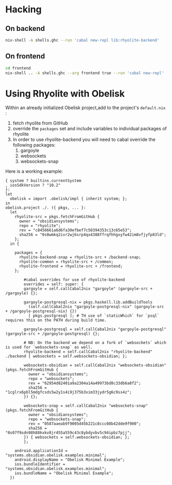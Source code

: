 # Hacking


## On backend

```bash
nix-shell -A shells.ghc --run 'cabal new-repl lib:rhyolite-backend'
```


## On frontend

```bash
cd frontend
nix-shell .. -A shells.ghc --arg frontend true --run 'cabal new-repl'
```

# Using Rhyolite with Obelisk

Within an already initialized Obelisk project,add to the project's `default.nix`  :
 1. fetch rhyolite from GitHub
 1. override the `packages` set and include variables to individual packages of rhyolite
 1. In order to use rhyolite-backend you will need to cabal override the following packages:
    1. gargoyle
    1. websockets
    1. websockets-snap

Here is a working example:
```
{ system ? builtins.currentSystem
, iosSdkVersion ? "10.2"
}:
let
  obelisk = import .obelisk/impl { inherit system; };
in
obelisk.project ./. ({ pkgs, ... }:
  let
    rhyolite-src = pkgs.fetchFromGitHub {
      owner = "obsidiansystems";
      repo = "rhyolite";
      rev = "c8456661a6d6fa30efbef7c50394353c13c65e53";
      sha256 = "0s8wmkq2ivr2wj6srp4qx4388ffrqfhhgxyfw42im8vfjyfp83ld";
    };
  in {

    packages = {
      rhyolite-backend-snap = rhyolite-src + /backend-snap;
      rhyolite-common = rhyolite-src + /common;
      rhyolite-frontend = rhyolite-src + /frontend;
    };

		#cabal overrides for use of rhyolite-backend
		overrides = self: super: {
    	gargoyle = self.callCabal2nix "gargoyle" (gargoyle-src + /gargoyle) {};

    	gargoyle-postgresql-nix = pkgs.haskell.lib.addBuildTools
    	  (self.callCabal2nix "gargoyle-postgresql-nix" (gargoyle-src + /gargoyle-postgresql-nix) {})
    	  [ pkgs.postgresql ]; # TH use of `staticWhich` for `psql` requires this on the PATH during build time.

    	gargoyle-postgresql = self.callCabal2nix "gargoyle-postgresql" (gargoyle-src + /gargoyle-postgresql) {};

    	# NB: On the backend we depend on a fork of `websockets` which is used for `websockets-snap` as well.
    	rhyolite-backend = self.callCabal2nix "rhyolite-backend" ./backend { websockets = self.websockets-obsidian; };

    	websockets-obsidian = self.callCabal2nix "websockets-obsidian" (pkgs.fetchFromGitHub {
    	  owner = "obsidiansystems";
    	  repo = "websockets";
    	  rev = "62954d82401a9a2304a14a49973bd8c33db6a8f2";
    	  sha256 = "1cglrx6pbl5mdgfcsds5w2y1s4i9j375b3xim33jydr5g6c9ss4z";
    	}) {};

    	websockets-snap = self.callCabal2nix "websockets-snap" (pkgs.fetchFromGitHub {
    	  owner = "obsidiansystems";
    	  repo = "websockets-snap";
    	  rev = "0587aaeab9f9005d45b221c8ccc08b42dde9f900";
    	  sha256 = "0s07f9sdn98h88kxkv8jr455a559c43c8ybdyvbv5c94ipbz7pjj";
    	}) { websockets = self.websockets-obsidian; };
		};

    android.applicationId = "systems.obsidian.obelisk.examples.minimal";
    android.displayName = "Obelisk Minimal Example";
    ios.bundleIdentifier = "systems.obsidian.obelisk.examples.minimal";
    ios.bundleName = "Obelisk Minimal Example";
  })
```
